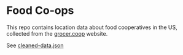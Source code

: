 # Food Co-ops

This repo contains location data about food cooperatives in the US, collected from the [grocer.coop](https://www.grocer.coop/coops) website.

See [cleaned-data.json](cleaned-data.json)